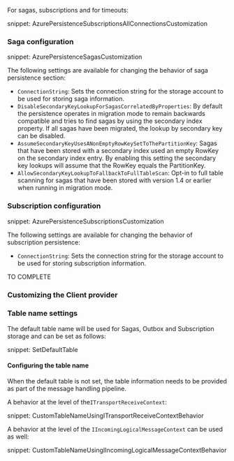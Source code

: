 For sagas, subscriptions and for timeouts:

snippet: AzurePersistenceSubscriptionsAllConnectionsCustomization

### Saga configuration

snippet: AzurePersistenceSagasCustomization

The following settings are available for changing the behavior of saga persistence section:

 * `ConnectionString`: Sets the connection string for the storage account to be used for storing saga information.
 * `DisableSecondaryKeyLookupForSagasCorrelatedByProperties`: By default the persistence operates in migration mode to remain backwards compatible and tries to find sagas by using the secondary index property. If all sagas have been migrated, the lookup by secondary key can be disabled.
 * `AssumeSecondaryKeyUsesANonEmptyRowKeySetToThePartitionKey`: Sagas that have been stored with a secondary index used an empty RowKey on the secondary index entry. By enabling this setting the secondary key lookups will assume that the RowKey equals the PartitionKey.
 * `AllowSecondaryKeyLookupToFallbackToFullTableScan`: Opt-in to full table scanning for sagas that have been stored with version 1.4 or earlier when running in migration mode.

### Subscription configuration

snippet: AzurePersistenceSubscriptionsCustomization

The following settings are available for changing the behavior of subscription persistence:

 * `ConnectionString`: Sets the connection string for the storage account to be used for storing subscription information.

TO COMPLETE

### Customizing the Client provider

### Table name settings

The default table name will be used for Sagas, Outbox and Subscription storage and can be set as follows:

snippet: SetDefaultTable

#### Configuring the table name

When the default table is not set, the table information needs to be provided as part of the message handling pipeline.

A behavior at the level of the`ITransportReceiveContext`:

snippet: CustomTableNameUsingITransportReceiveContextBehavior

A behavior at the level of the `IIncomingLogicalMessageContext` can be used as well:

snippet: CustomTableNameUsingIIncomingLogicalMessageContextBehavior

